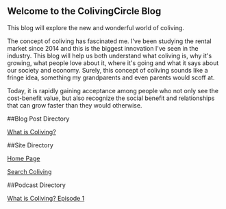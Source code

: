 ## Welcome to the ColivingCircle Blog

This blog will explore the new and wonderful world of coliving. 

The concept of coliving has fascinated me. I've been studying the rental market since 2014 and this is the biggest innovation I've seen in the industry. This blog will help us both understand what coliving is, why it's growing, what people love about it, where it's going and what it says about our society and economy. Surely, this concept of coliving sounds like a fringe idea, something my grandparents and even parents would scoff at. 

Today, it is rapidly gaining acceptance among people who not only see the cost-benefit value, but also recognize the social benefit and relationships that can grow faster than they would otherwise. 

##Blog Post Directory

[What is Coliving?](http://blog.colivingcircle.com/2020/03/06/what-is-coliving)

##Site Directory

[Home Page](colivingcircle.com)

[Search Coliving](search.colivingcircle.com)

##Podcast Directory

[What is Coliving? Episode 1](https://anchor.fm/colivingcircle)
